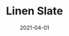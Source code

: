 ---
description: "Pattern%3A%20Linen%20%7C%20Color%3A%A0Slate%20%7C%20Width%3A%2054%22%20%7C%20Content%20100%25%20Polyester%20%7C%20NFPA%3A%20260%20/%20UFAC%20Class%201%20/%20CAL%20117%20%7C%20Abrasion%3A%2050%2C000%20Double%20rubs%20%7C%20Cleaning%20Codes%20Solvent%20or%20dry%20cleaning%20products%20%7C%20Use%3A%20Upholstery%20%7C%20"
tags: 
  - "Lark Fontaine"
  - "Linen"
  - "Textiles"
image_primary: "img/Linen-Slate_large.png"
href: "https://www.larkfontaine.com/collections/textiles/products/slate-linen"
designer: "Lark Fontaine"
title: "Linen Slate"
category: "Textiles"
subtitle: ""
manufacturer: "Lark Fontaine"
slug: "/manufacturers/lark-fontaine/textiles/lark-fontaine-linen-slate"
date: "2021-04-01"
---